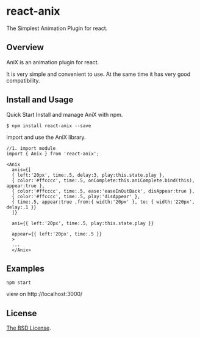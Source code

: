# react-anix

The Simplest Animation Plugin for react.

## Overview
AniX is an animation plugin for react.   

It is very simple and convenient to use. At the same time it has very good compatibility.   

## Install and Usage
Quick Start
Install and manage AniX with npm.

```
$ npm install react-anix --save
```

import and use the AniX library.

```
//1. import module
import { Anix } from 'react-anix';

<Anix 
  anis={[
  { left:'20px', time:.5, delay:3, play:this.state.play },
  { color:'#ffcccc', time:.5, onComplete:this.aniComplete.bind(this), appear:true },
  { color:'#ffcccc', time:.5, ease:'easeInOutBack', disAppear:true },
  { color:'#ffcccc', time:.5, play:'disAppear' },
  { time:.5, appear:true ,from:{ width:'20px' }, to: { width:'220px', delay:.1 }}
  ]}

  ani={{ left:'20px', time:.5, play:this.state.play }}

  appear={{ left:'20px', time:.5 }}
  >
  ...
  </Anix>
```

## Examples

```
npm start
```
view on http://localhost:3000/

## License

[The BSD License](https://opensource.org/licenses/BSD-3-Clause).